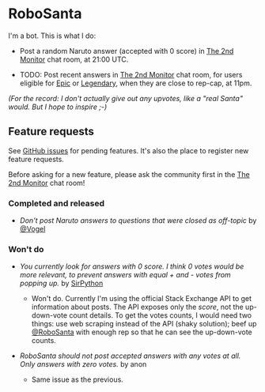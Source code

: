 RoboSanta
=========

I'm a bot. This is what I do:

- Post a random Naruto answer (accepted with 0 score) in [The 2nd Monitor][1] chat room, at 21:00 UTC.

- TODO: Post recent answers in [The 2nd Monitor][1] chat room, for users eligible for [Epic][2] or [Legendary][3], when they are close to rep-cap, at 11pm.

*(For the record: I don't actually give out any upvotes, like a "real Santa" would. But I hope to inspire ;-)*

Feature requests
----------------

See [GitHub issues][4] for pending features. It's also the place to register new feature requests.

Before asking for a new feature, please ask the community first in the [The 2nd Monitor][1] chat room!

### Completed and released

- *Don't post Naruto answers to questions that were closed as off-topic* by [@Vogel](http://codereview.stackexchange.com/users/37660/vogel612)

### Won't do

- *You currently look for answers with 0 score. I think 0 votes would be more relevant, to prevent answers with equal + and - votes from popping up.* by [SirPython](http://codereview.stackexchange.com/users/59481/sirpython)
  + Won't do. Currently I'm using the official Stack Exchange API to get information about posts.
    The API exposes only the *score*, not the up-down-vote count details. To get the votes counts,
    I would need two things: use web scraping instead of the API (shaky solution);
    beef up [@RoboSanta](http://codereview.stackexchange.com/users/75639/robosanta) with enough rep
    so that he can see the up-down-vote counts.
- *RoboSanta should not post accepted answers with any votes at all.  Only answers with zero votes.* by anon
  + Same issue as the previous.

  [1]: http://chat.stackexchange.com/rooms/8595/the-2nd-monitor
  [2]: http://codereview.stackexchange.com/help/badges/26/epic
  [3]: http://codereview.stackexchange.com/help/badges/27/legendary
  [4]: https://github.com/janosgyerik/robosanta/issues
